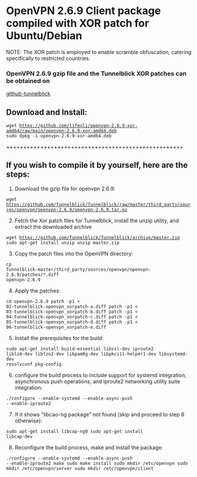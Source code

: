 <h1>OpenVPN 2.6.9 Client package compiled with XOR patch for Ubuntu/Debian </h1>
NOTE: The XOR patch is employed to enable scramble obfuscation, catering specifically to restricted countries.

<h3>OpenVPN 2.6.9 gzip file and the Tunnelblick XOR patches can be obtained on</h3>
<a href="https://github.com/Tunnelblick/Tunnelblick/tree/master/third_party/sources/openvpn/openvpn-2.6.9">github-tunnelblick</a>

<h2>Download and Install:</h2>

<code>wget https://github.com/lifenli/openvpn-2.6.9-xor-amd64/raw/main/openvpn-2.6.9-xor-amd64.deb
sudo dpkg -i openvpn-2.6.9-xor-amd64.deb</code>


++++++++++++++++++++++++++++++++++++++++++++++++++++

<h2>If you wish to compile it by yourself, here are the steps:</h2>
<div>
  
1. Download the gzip file for openvpn 2.6.9:

  <code>wget https://github.com/Tunnelblick/Tunnelblick/raw/master/third_party/sources/openvpn/openvpn-2.6.9/openvpn-2.6.9.tar.gz </code>

2. Fetch the Xor patch files for Tunnelblick, install the unzip utility, and extract the downloaded archive

<code>wget https://github.com/Tunnelblick/Tunnelblick/archive/master.zip
sudo apt-get install unzip
unzip master.zip</code>

3. Copy the patch files into the OpenVPN directory:

<code>cp Tunnelblick-master/third_party/sources/openvpn/openvpn-2.6.9/patches/*.diff openvpn-2.6.9 </code>

4. Apply the patches:

<code>cd openvpn-2.6.9
patch -p1 < 02-tunnelblick-openvpn_xorpatch-a.diff
patch -p1 < 03-tunnelblick-openvpn_xorpatch-b.diff
patch -p1 < 04-tunnelblick-openvpn_xorpatch-c.diff
patch -p1 < 05-tunnelblick-openvpn_xorpatch-d.diff
patch -p1 < 06-tunnelblick-openvpn_xorpatch-e.diff</code>

5. Install the prerequisites for the build:

<code>sudo apt-get install build-essential libssl-dev iproute2 liblz4-dev liblzo2-dev libpam0g-dev libpkcs11-helper1-dev libsystemd-dev resolvconf pkg-config</code>

6. configure the build process to include support for systemd integration, asynchronous push operations, and iproute2 networking utility suite integration:

<code>./configure --enable-systemd --enable-async-push --enable-iproute2</code>

7. If it shows "libcao-ng package" not found (skip and proceed to step 8 otherwise):

<code>sudo apt-get install libcap-ng0
sudo apt-get install libcap-dev</code>

8. Reconfigure the build process, make and install the package:

<code>./configure --enable-systemd --enable-async-push --enable-iproute2
make
sudo make install
sudo mkdir /etc/openvpn
sudo mkdir /etc/openvpn/server
sudo mkdir /etc/openvpn/client</code>
</div>
